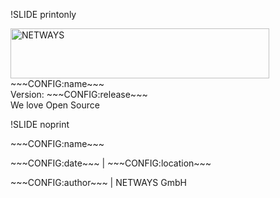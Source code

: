 !SLIDE printonly

<div class="title-logo">
    <img src="/global/_images/netways/netways-logo-1366.png" alt="NETWAYS" width="414px" height="80px">
</div>
<div class="title-cover">
    <div class="title-name">~~~CONFIG:name~~~</div>
    <div class="title-release">Version: ~~~CONFIG:release~~~</div>
    <div class="title-footer">We love Open Source</div>
</div>

!SLIDE noprint

<div class="title-name"><p>~~~CONFIG:name~~~</p></div>
<div class="title-location"><p>~~~CONFIG:date~~~ | ~~~CONFIG:location~~~</p></div>
<div class="title-author"><p>~~~CONFIG:author~~~ | NETWAYS GmbH</p></div>
